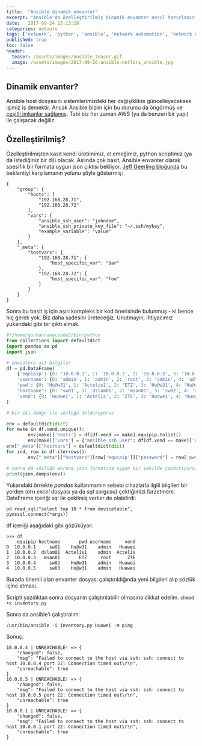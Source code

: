 ```yaml
---
title:  "Ansible dinamik envanter"
excerpt: "Ansible'da özelleştirilmiş dinamik envanter nasıl hazırlanır?"
date:   2017-09-24 15:13:28
categories: netauto
tags: ['network', 'python', 'ansible', 'network automation', 'network orchestration', 'featured']
published: true
toc: false
header:
  teaser: /assets/images/ansible_teaser.gif
  image: /assets/images/2017-09-16-ansible-notlari_ansible.jpg
---
```


## Dinamik envanter?

Ansible host dosyasını sistemlerimizdeki her değişiklikte güncelleyeceksek işimiz iş demektir. Ancak Ansible bizim için bu durumu da öngörmüş ve [çeşitli imkanlar sağlamış](http://docs.ansible.com/ansible/latest/intro_dynamic_inventory.html). Tabi biz her zaman AWS (ya da benzeri bir yapı) ile çalışacak değiliz.

## Özelleştirilmiş?

Özelleştirilmişten kasıt kendi üretimimiz, el emeğimiz, python scriptimiz (ya da istediğiniz bir dil) olacak. Aslında çok basit, Ansible envanter olarak spesifik bir formata uygun json çıktısı bekliyor. [Jeff Geerling bloğunda](https://www.jeffgeerling.com/blog/creating-custom-dynamic-inventories-ansible) bu beklentiyi karşılamanın yolunu şöyle göstermiş:
```
{
    "group": {
        "hosts": [
            "192.168.28.71",
            "192.168.28.72"
        ],
        "vars": {
            "ansible_ssh_user": "johndoe",
            "ansible_ssh_private_key_file": "~/.ssh/mykey",
            "example_variable": "value"
        }
    },
    "_meta": {
        "hostvars": {
            "192.168.28.71": {
                "host_specific_var": "bar"
            },
            "192.168.28.72": {
                "host_specific_var": "foo"
            }
        }
    }
}
```
Sonra bu basit iş için aşırı kompleks bir kod önerisinde bulunmuş - ki bence hiç gerek yok. Biz daha sadesini üreteceğiz. Unutmayın, ihtiyacımız yukarıdaki gibi bir çıktı almak.

``` python
#!/home/gunhan/anaconda3/bin/python
from collections import defaultdict
import pandas as pd
import json

# envantere ait bilgiler
df = pd.DataFrame(
	{'equipip': {0: '10.0.0.1', 1: '10.0.0.2', 2: '10.0.0.3', 3: '10.0.0.4', 4: '10.0.0.5'},
	'username': {0: 'admin', 1: 'admin', 2: 'root', 3: 'admin', 4: 'admin'},
	'pwd': {0: 'Hu@w31', 1: 'Actelis1', 2: 'ETZ', 3: 'Hu@w31', 4: 'Hu@w31'},
	'hostname': {0: 'sw01', 1: 'dslam01', 2: 'msan01', 3: 'sw02', 4: 'sw03'},
	'vend': {0: 'Huawei', 1: 'Actelis', 2: 'ZTE', 3: 'Huawei', 4: 'Huawei'}}
)

# bir iki döngü ile sözlüğü dolduruyoruz

env = defaultdict(dict)
for make in df.vend.unique():
        env[make]['hosts'] = df[df.vend == make].equipip.tolist()
        env[make]['vars'] = {"ansible_ssh_user": df[df.vend == make]['username'].unique()[0]}
env["_meta"]["hostvars"] = defaultdict(dict)
for ind, row in df.iterrows():
        env["_meta"]["hostvars"][row['equipip']]["password"] = row['pwd']

# sonra da sözlüğü ekrana json formatına uygun bir şekilde yazdırıyoruz
print(json.dumps(env))
```

Yukarıdaki örnekte _pandas_ kullanmamın sebebi cihazlarla ilgili bilgileri bir yerden (örn _excel_ dosyası ya da _sql_ sorgusu) çektiğimizi farzetmem. DataFrame içeriği sql ile çekilmiş veriler de olabilirdi:

`pd.read_sql("select top 10 * from devicetable", pymssql.connect(*args))`

df içeriği aşağıdaki gibi gözüküyor:

```
>>> df
    equipip hostname       pwd username     vend
0  10.0.0.1     sw01    Hu@w31    admin   Huawei
1  10.0.0.2  dslam01  Actelis1    admin  Actelis
2  10.0.0.3   msan01       ETZ     root      ZTE
3  10.0.0.4     sw02    Hu@w31    admin   Huawei
4  10.0.0.5     sw03    Hu@w31    admin   Huawei
```

Burada önemli olan envanter dosyası çalıştırıldığında yeni bilgileri alıp sözlük içine atması.

Scripti yazdıktan sonra dosyanın çalıştırılabilir olmasına dikkat edelim. `chmod +x inventory.py`

Sonra da ansible'ı çalıştıralım:

`/usr/bin/ansible -i inventory.py Huawei -m ping`

Sonuç:

```
10.0.0.4 | UNREACHABLE! => {
    "changed": false,
    "msg": "Failed to connect to the host via ssh: ssh: connect to host 10.0.0.4 port 22: Connection timed out\r\n",
    "unreachable": true
}
10.0.0.5 | UNREACHABLE! => {
    "changed": false,
    "msg": "Failed to connect to the host via ssh: ssh: connect to host 10.0.0.5 port 22: Connection timed out\r\n",
    "unreachable": true
}
10.0.0.1 | UNREACHABLE! => {
    "changed": false,
    "msg": "Failed to connect to the host via ssh: ssh: connect to host 10.0.0.1 port 22: Connection timed out\r\n",
    "unreachable": true
}
```
